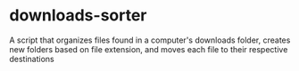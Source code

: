 # downloads-sorter
A script that organizes files found in a computer's downloads folder, creates new folders based on file extension, and moves each file to their respective destinations
